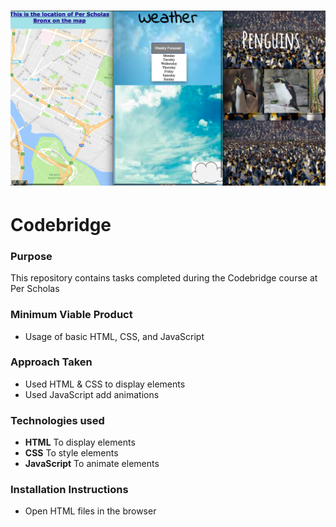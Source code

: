 # ![alt-tag](./img/projects.png) 
# Codebridge


### Purpose

This repository contains tasks completed during the Codebridge course at Per Scholas

### Minimum Viable Product

* Usage of basic HTML, CSS, and JavaScript


### Approach Taken

* Used HTML & CSS to display elements
* Used JavaScript add animations 


### Technologies used

* **HTML** To display elements 
* **CSS** To style elements
* **JavaScript** To animate elements


### Installation Instructions
* Open HTML files in the browser

